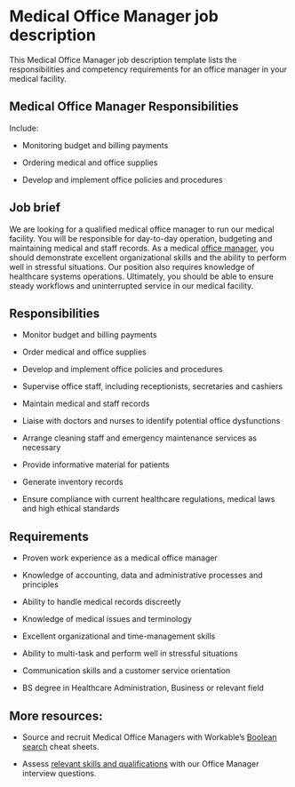 # Medical Office Manager job description
This Medical Office Manager job description template lists the responsibilities and competency requirements for an office manager in your medical facility.


## Medical Office Manager Responsibilities

Include:

* Monitoring budget and billing payments

* Ordering medical and office supplies

* Develop and implement office policies and procedures


## Job brief

We are looking for a qualified medical office manager to run our medical facility. You will be responsible for day-to-day operation, budgeting and maintaining medical and staff records.
As a medical <a href="https://resources.workable.com/office-manager-job-description">office manager</a>, you should demonstrate excellent organizational skills and the ability to perform well in stressful situations. Our position also requires knowledge of healthcare systems operations.
Ultimately, you should be able to ensure steady workflows and uninterrupted service in our medical facility.


## Responsibilities

* Monitor budget and billing payments

* Order medical and office supplies

* Develop and implement office policies and procedures

* Supervise office staff, including receptionists, secretaries and cashiers

* Maintain medical and staff records

* Liaise with doctors and nurses to identify potential office dysfunctions

* Arrange cleaning staff and emergency maintenance services as necessary

* Provide informative material for patients

* Generate inventory records

* Ensure compliance with current healthcare regulations, medical laws and high ethical standards


## Requirements

* Proven work experience as a medical office manager

* Knowledge of accounting, data and administrative processes and principles

* Ability to handle medical records discreetly

* Knowledge of medical issues and terminology

* Excellent organizational and time-management skills

* Ability to multi-task and perform well in stressful situations

* Communication skills and a customer service orientation

* BS degree in Healthcare Administration, Business or relevant field

## More resources:
* Source and recruit Medical Office Managers with Workable’s <a href="https://resources.workable.com/find-office-managers-boolean-search-strings">Boolean search</a> cheat sheets.

* Assess <a href="https://resources.workable.com/office-manager-interview-questions">relevant skills and qualifications</a> with our Office Manager interview questions.
